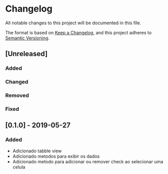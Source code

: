 # Changelog
All notable changes to this project will be documented in this file.

The format is based on [Keep a Changelog](https://keepachangelog.com/en/1.0.0/),
and this project adheres to [Semantic Versioning](https://semver.org/spec/v2.0.0.html).

## [Unreleased]

### Added
### Changed
### Removed
### Fixed

## [0.1.0] - 2019-05-27

### Added
- Adicionado tabble view
- Adicionado metodos para exibir os dados 
- Adicionado metodo para adicionar ou remover check ao selecionar uma celula
